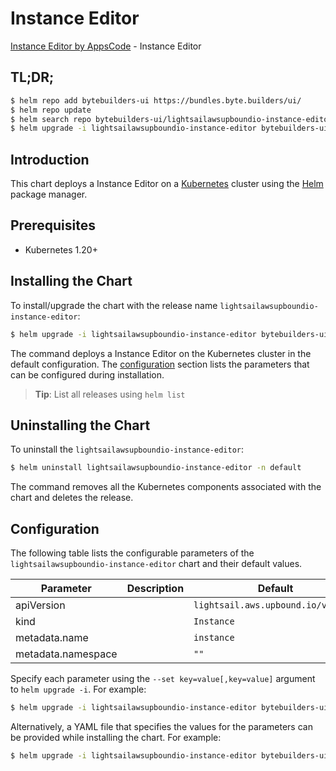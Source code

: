# Instance Editor

[Instance Editor by AppsCode](https://byte.builders) - Instance Editor

## TL;DR;

```bash
$ helm repo add bytebuilders-ui https://bundles.byte.builders/ui/
$ helm repo update
$ helm search repo bytebuilders-ui/lightsailawsupboundio-instance-editor --version=v0.4.18
$ helm upgrade -i lightsailawsupboundio-instance-editor bytebuilders-ui/lightsailawsupboundio-instance-editor -n default --create-namespace --version=v0.4.18
```

## Introduction

This chart deploys a Instance Editor on a [Kubernetes](http://kubernetes.io) cluster using the [Helm](https://helm.sh) package manager.

## Prerequisites

- Kubernetes 1.20+

## Installing the Chart

To install/upgrade the chart with the release name `lightsailawsupboundio-instance-editor`:

```bash
$ helm upgrade -i lightsailawsupboundio-instance-editor bytebuilders-ui/lightsailawsupboundio-instance-editor -n default --create-namespace --version=v0.4.18
```

The command deploys a Instance Editor on the Kubernetes cluster in the default configuration. The [configuration](#configuration) section lists the parameters that can be configured during installation.

> **Tip**: List all releases using `helm list`

## Uninstalling the Chart

To uninstall the `lightsailawsupboundio-instance-editor`:

```bash
$ helm uninstall lightsailawsupboundio-instance-editor -n default
```

The command removes all the Kubernetes components associated with the chart and deletes the release.

## Configuration

The following table lists the configurable parameters of the `lightsailawsupboundio-instance-editor` chart and their default values.

|     Parameter      | Description |                    Default                    |
|--------------------|-------------|-----------------------------------------------|
| apiVersion         |             | <code>lightsail.aws.upbound.io/v1beta1</code> |
| kind               |             | <code>Instance</code>                         |
| metadata.name      |             | <code>instance</code>                         |
| metadata.namespace |             | <code>""</code>                               |


Specify each parameter using the `--set key=value[,key=value]` argument to `helm upgrade -i`. For example:

```bash
$ helm upgrade -i lightsailawsupboundio-instance-editor bytebuilders-ui/lightsailawsupboundio-instance-editor -n default --create-namespace --version=v0.4.18 --set apiVersion=lightsail.aws.upbound.io/v1beta1
```

Alternatively, a YAML file that specifies the values for the parameters can be provided while
installing the chart. For example:

```bash
$ helm upgrade -i lightsailawsupboundio-instance-editor bytebuilders-ui/lightsailawsupboundio-instance-editor -n default --create-namespace --version=v0.4.18 --values values.yaml
```
